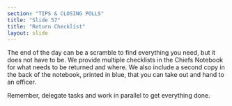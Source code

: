 ```yaml
---
section: "TIPS & CLOSING POLLS"
title: "Slide 57"
title: "Return Checklist"
layout: slide
---
```


The end of the day can be a scramble to find everything you need, but it does not have to be. We provide multiple checklists in the Chiefs Notebook for what needs to be returned and where. We also include a second copy in the back of the notebook, printed in blue, that you can take out and hand to an officer.

Remember, delegate tasks and work in parallel to get everything done.